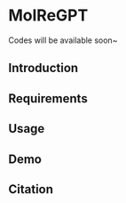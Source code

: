 # MolReGPT

Codes will be available soon~

## Introduction

## Requirements

## Usage

## Demo

## Citation
